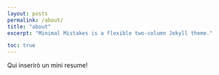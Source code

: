 ```yaml
---
layout: posts
permalink: /about/
title: "about"
excerpt: "Minimal Mistakes is a flexible two-column Jekyll theme."

toc: true
---
```


Qui inserirò un mini resume! 